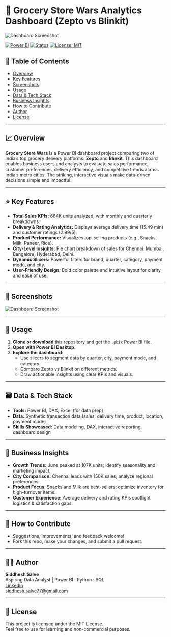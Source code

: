 # 🛒 Grocery Store Wars Analytics Dashboard (Zepto vs Blinkit)

![Dashboard Screenshot](image.jpg)

[![Power BI](https://img.shields.io/badge/Power%20BI-Dashboard-yellow?logo=powerbi&logoColor=black)](https://powerbi.microsoft.com/)
[![Status](https://img.shields.io/badge/Status-Completed-brightgreen)]()
[![License: MIT](https://img.shields.io/badge/License-MIT-blue.svg)]()

## 📢 Table of Contents

- [Overview](#overview)
- [Key Features](#key-features)
- [Screenshots](#screenshots)
- [Usage](#usage)
- [Data & Tech Stack](#data--tech-stack)
- [Business Insights](#business-insights)
- [How to Contribute](#how-to-contribute)
- [Author](#author)
- [License](#license)

---

## 📈 Overview

**Grocery Store Wars** is a Power BI dashboard project comparing two of India’s top grocery delivery platforms: **Zepto** and **Blinkit**. This dashboard enables business users and analysts to evaluate sales performance, customer preferences, delivery efficiency, and competitive trends across India’s metro cities. The striking, interactive visuals make data-driven decisions simple and impactful.

---

## ⭐ Key Features

- **Total Sales KPIs:** 664K units analyzed, with monthly and quarterly breakdowns.
- **Delivery & Rating Analytics:** Displays average delivery time (15.49 min) and customer ratings (2.99/5).
- **Product Performance:** Visualizes top-selling products (e.g., Snacks, Milk, Paneer, Rice).
- **City-Level Insights:** Pie chart breakdown of sales for Chennai, Mumbai, Bangalore, Hyderabad, Delhi.
- **Dynamic Slicers:** Powerful filters for brand, quarter, category, payment mode, and city.
- **User-Friendly Design:** Bold color palette and intuitive layout for clarity and ease of use.

---

## 📸 Screenshots

<!-- Replace "image.jpg" if you upload a new screenshot -->
![Dashboard Screenshot](image.jpg)

---

## 🚦 Usage

1. **Clone or download** this repository and get the `.pbix` Power BI file.
2. **Open with Power BI Desktop.**  
3. **Explore the dashboard**:
   - Use slicers to segment data by quarter, city, payment mode, and category.
   - Compare Zepto vs Blinkit on different metrics.
   - Draw actionable insights using clear KPIs and visuals.

---

## 🗃️ Data & Tech Stack

- **Tools:** Power BI, DAX, Excel (for data prep)
- **Data:** Synthetic transaction data (sales, delivery time, product, location, payment mode)
- **Skills Showcased:** Data modeling, DAX, interactive reporting, dashboard design

---

## 🧠 Business Insights

- **Growth Trends:** June peaked at 107K units; identify seasonality and marketing impact.
- **City Comparison:** Chennai leads with 150K sales; analyze regional preferences.
- **Product Focus:** Snacks and Milk are best-sellers; optimize inventory for high-turnover items.
- **Customer Experience:** Average delivery and rating KPIs spotlight logistics & satisfaction gaps.

---

## 🤝 How to Contribute

- Suggestions, improvements, and feedback welcome!
- Fork this repo, make your changes, and submit a pull request.

---

## 👨‍💻 Author

**Siddhesh Salve**  
Aspiring Data Analyst | Power BI · Python · SQL  
[LinkedIn](https://www.linkedin.com/in/siddhesh-salve77/)  
[siddhesh.salve77@gmail.com](mailto:siddhesh.salve77@gmail.com)

---

## 📝 License

This project is licensed under the MIT License.  
Feel free to use for learning and non-commercial purposes.

